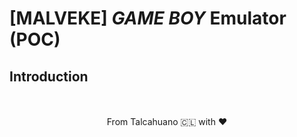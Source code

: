 # [MALVEKE] ***GAME BOY*** Emulator (POC)

## Introduction


<p align='center'>
<br />
<br />
From Talcahuano 🇨🇱 with ❤ 
</p>